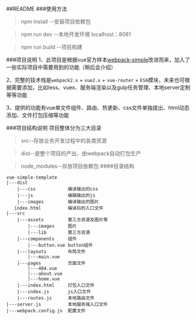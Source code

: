 ##README###使用方法>npm install         	  --安装项目依赖包>npm run dev         --本地开发环境 localhost：8081>npm run build       --项目构建###项目说明1、此项目是根据vue官方样本[webpack-simple](https://github.com/vuejs-templates/webpack-simple)改进而来，加入了一些实际项目中需要用到的功能（稍后会介绍）2、完整的技术栈是`webpack2.x` + `vue2.x` + `vue-router` + `ES6`模块，未来也可根据需要添加，比如less、vuex、服务端渲染以及gulp任务管理、本地server定制等等功能3、提供的功能有vue单文件组件、路由、热更新、css文件单独提出、html动态添加、文件打包压缩等功能###项目结构说明项目整体分为三大目录>src--存放业务开发过程中的各类资源>dist--是整个项目的产出，由webpack自动打包生产>node_modules--存放项目依赖包####目录结构``` vue-simple-template|---dist	|---css            编译输出的css	|---js             编辑输出的js	|---images         编译输出的图片   index.html          编译后的入口文件|---src	|---assets         第三方资源及图片等   		|---images	   图片   		|---lib        第三方资源	|---components     组件   		|---button.vue button组件	|---layouts        布局文件		|---main.vue   	|---pages          页面文件		|---404.vue		|---about.vue  		|---home.vue	|---index.html     打包入口文件	|---index.js       js入口文件	|---routes.js      本地路由文件|---server.js          本地服务端入口文件|---webpack.config.js  配置文件     ```